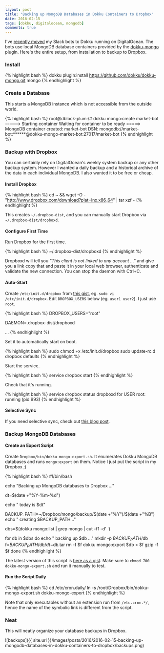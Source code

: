 ```yaml
---
layout: post
title: "Backing up MongoDB Databases in Dokku Containers to Dropbox"
date: 2016-02-15
tags: [dokku, digitalocean, mongodb]
comments: true
---
```

I've [recently moved](/2016/02/08/running-slack-bots-on-digital-ocean-with-dokku.html) my Slack bots to Dokku running on DigitalOcean. The bots use local MongoDB database containers provided by the [dokku-mongo](https://github.com/dokku/dokku-mongo) plugin. Here's the entire setup, from installation to backup to Dropbox.

### Install

{% highlight bash %}
dokku plugin:install https://github.com/dokku/dokku-mongo.git mongo
{% endhighlight %}

### Create a Database

This starts a MongoDB instance which is not accessible from the outside world.

{% highlight bash %}
root@dblock-plum:/# dokku mongo:create market-bot
-----> Starting container
       Waiting for container to be ready
=====> MongoDB container created: market-bot
       DSN: mongodb://market-bot:******@dokku-mongo-market-bot:27017/market-bot
{% endhighlight %}

### Backup with Dropbox

You can certainly rely on DigitalOcean's weekly system backup or any other backup system. However I wanted a daily backup and a historical archive of the data in each individual MongoDB. I also wanted it to be free or cheap.

#### Install Dropbox

{% highlight bash %}
cd ~ && wget -O - "http://www.dropbox.com/download?plat=lnx.x86_64" | tar xzf -
{% endhighlight %}

This creates `~/.dropbox-dist`, and you can manually start Dropbox via `~/.dropbox-dist/dropboxd`.

#### Configure First Time

Run Dropbox for the first time.

{% highlight bash %}
~/.dropbox-dist/dropboxd
{% endhighlight %}

Dropboxd will tell you _"This client is not linked to any account ..."_ and give you a link copy that and paste it in your local web browser, authenticate and validate the new connection. You can stop the daemon with Ctrl+C.

#### Auto-Start

Create `/etc/init.d/dropbox` from [this gist](https://gist.github.com/dblock/9559719f89ba1e0e4630), eg. `sudo vi /etc/init.d/dropbox`. Edit `DROPBOX_USERS` below (eg. `user1 user2`). I just use `root`.

{% highlight bash %}
DROPBOX_USERS="root"

DAEMON=.dropbox-dist/dropboxd

...
{% endhighlight %}

Set it to automatically start on boot.

{% highlight bash %}
sudo chmod +x /etc/init.d/dropbox
sudo update-rc.d dropbox defaults
{% endhighlight %}

Start the service.

{% highlight bash %}
service dropbox start
{% endhighlight %}

Check that it's running.

{% highlight bash %}
service dropbox status
dropboxd for USER root: running (pid 993)
{% endhighlight %}

#### Selective Sync

If you need selective sync, check out [this blog post](http://buildcontext.com/blog/2012/dropbox-linux-ubuntu-ec2-linode-selective-sync).

### Backup MongoDB Databases

#### Create an Export Script

Create `Dropbox/bin/dokku-mongo-export.sh`. It enumerates Dokku MongoDB databases and runs `mongo:export` on them. Notice I just put the script in my Dropbox ;)

{% highlight bash %}
#!/bin/bash

echo "Backing up MongoDB databases to Dropbox ..."

dt=$(date +"%Y-%m-%d")

echo " today is $dt"

BACKUP_PATH=~/Dropbox/mongo/backup/$(date +"%Y")/$(date +"%B")
echo " creating $BACKUP_PATH .."

dbs=$(dokku mongo:list | grep mongo | cut -f1 -d' ')

for db in $dbs
do
  echo " backing up $db ..."
  mkdir -p $BACKUP_PATH/$db
  f=$BACKUP_PATH/$db/$dt-$db.tar
  rm -f $f
  dokku mongo:export $db > $f
  gzip -f $f
done
{% endhighlight %}

The latest version of this script is [here as a gist](https://gist.github.com/dblock/acd70c84af3a3531a510). Make sure to `chmod 700 dokku-mongo-export.sh` and run it manually to test.

#### Run the Script Daily

{% highlight bash %}
cd /etc/cron.daily/
ln -s /root/Dropbox/bin/dokku-mongo-export.sh dokku-mongo-export
{% endhighlight %}

Note that only executables without an extension run from `/etc.cron.*/`, hence the name of the symbolic link is different from the script.

### Neat

This will neatly organize your database backups in Dropbox.

![backups]({{ site.url }}/images/posts/2016/2016-02-15-backing-up-mongodb-databases-in-dokku-containers-to-dropbox/backups.png)
